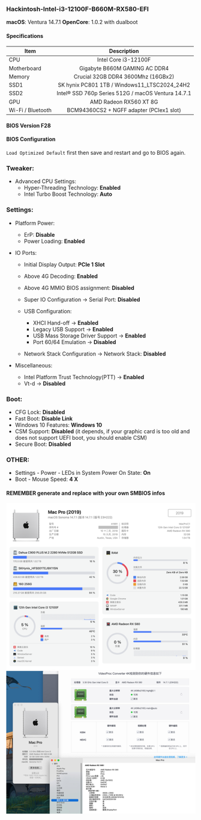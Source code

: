### Hackintosh-Intel-i3-12100F-B660M-RX580-EFI

**macOS**: Ventura 14.7.1
**OpenCore**: 1.0.2 with dualboot

#### Specifications
|Item|Description|
|-|:-------:|
|CPU|Intel Core i3-12100F|
|Motherboard|Gigabyte B660M GAMING AC DDR4|
|Memory|Crucial 32GB DDR4 3600Mhz (16GBx2)|
|SSD1|SK hynix PC801 1TB / Windows11_LTSC2024_24H2|
|SSD2|Intel® SSD 760p Series 512G / macOS Ventura 14.7.1|
|GPU|AMD Radeon RX560 XT 8G|
|Wi-Fi / Bluetooth|BCM94360CS2 + NGFF adapter (PCIex1 slot)|

#### BIOS Version F28
#### BIOS Configuration

`Load Optimized Default` first then save and restart and go to BIOS again.

### Tweaker:
* Advanced CPU Settings:
  - Hyper-Threading Technology: **Enabled**
  - Intel Turbo Boost Technology: **Auto**

### Settings:

* Platform Power:
  - ErP: **Disable**
  - Power Loading: **Enabled**
  
* IO Ports:
  - Initial Display Output: **PCIe 1 Slot**
  - Above 4G Decoding: **Enabled**
  - Above 4G MMIO BIOS assignment: **Disabled**
  - Super IO Configuration → Serial Port: **Disabled**

  - USB Configuration:
    - XHCI Hand-off → **Enabled**
    - Legacy USB Support → **Enabled**
    - USB Mass Storage Driver Support → **Enabled**
    - Port 60/64 Emulation → **Disabled**

  - Network Stack Configuration → Network Stack: **Disabled**
  
* Miscellaneous:
  - Intel Platform Trust Technology(PTT) → **Enabled**
  - Vt-d → **Disabled**

### Boot: 
  - CFG Lock: **Disabled**
  - Fast Boot: **Disable Link**
  - Windows 10 Features: **Windows 10**
  - CSM Support: **Disabled** (it depends, if your graphic card is too old and does not support UEFI boot, you should enable CSM)
  - Secure Boot: **Disabled**

### OTHER: 
  - Settings - Power - LEDs in System Power On State: **On**
  - Boot - Mouse Speed: **4 X**


#### REMEMBER generate and replace with your own SMBIOS infos

![screenshot](https://raw.githubusercontent.com/suxiaogang/Hackintosh-Intel-i3-12100F-B660M-RX580-EFI/refs/heads/main/images/MacPro.png)
![screenshot](https://raw.githubusercontent.com/suxiaogang/Hackintosh-Intel-i3-12100F-B660M-RX580-EFI/refs/heads/main/images/HardwareAcceleration.jpg)